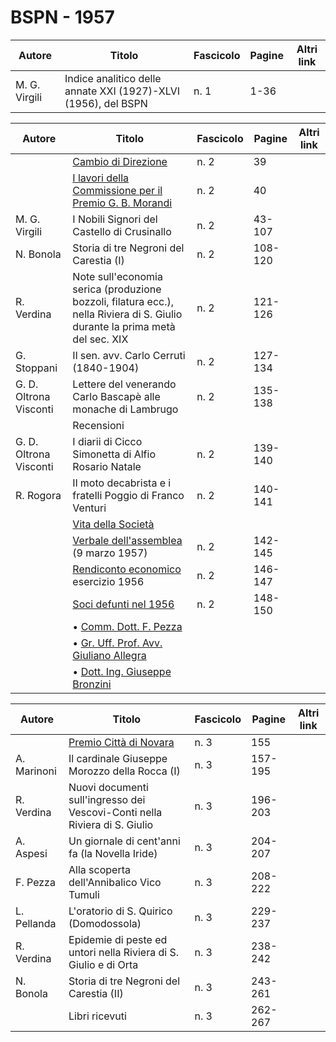# BSPN - 1957

| Autore        | Titolo                                                         | Fascicolo | Pagine | Altri link |
|---------------|----------------------------------------------------------------|-----------|--------|------------|
| M. G. Virgili | Indice analitico delle annate XXI (1927)-XLVI (1956), del BSPN | n. 1      | 1-36   |            |

| Autore                 | Titolo                                                                                                                       | Fascicolo | Pagine  | Altri link |
|------------------------|------------------------------------------------------------------------------------------------------------------------------|-----------|---------|------------|
|                        | [Cambio di Direzione](http://www.ssno.it/BSPNo/bspn_vita57.html#dir)                                                         | n. 2      | 39      |            |
|                        | [I lavori della Commissione per il Premio G. B. Morandi](http://www.ssno.it/BSPNo/bspn_vita57.html#mor)                      | n. 2      | 40      |            |
| M. G. Virgili          | I Nobili Signori del Castello di Crusinallo                                                                                  | n. 2      | 43-107  |            |
| N. Bonola              | Storia di tre Negroni del Carestia (I)                                                                                       | n. 2      | 108-120 |            |
| R. Verdina             | Note sull'economia serica (produzione bozzoli, filatura ecc.), nella Riviera di S. Giulio durante la prima metà del sec. XIX | n. 2      | 121-126 |            |
| G. Stoppani            | Il sen. avv. Carlo Cerruti (1840-1904)                                                                                       | n. 2      | 127-134 |            |
| G. D. Oltrona Visconti | Lettere del venerando Carlo Bascapè alle monache di Lambrugo                                                                 | n. 2      | 135-138 |            |
|                        | Recensioni                                                                                                                   |           |         |            |
| G. D. Oltrona Visconti | I diarii di Cicco Simonetta di Alfio Rosario Natale                                                                          | n. 2      | 139-140 |            |
| R. Rogora              | Il moto decabrista e i fratelli Poggio di Franco Venturi                                                                     | n. 2      | 140-141 |            |
|                        | [Vita della Società](http://www.ssno.it/BSPNo/bspn_vita57.html#570)                                                          |           |         |            |
|                        | [Verbale dell'assemblea](http://www.ssno.it/BSPNo/bspn_vita57.html#571) (9 marzo 1957)                                       | n. 2      | 142-145 |            |
|                        | [Rendiconto economico](http://www.ssno.it/BSPNo/bspn_vita57.html#572) esercizio 1956                                         | n. 2      | 146-147 |            |
|                        | [Soci defunti nel 1956](http://www.ssno.it/BSPNo/bspn_vita57.html#573)                                                       | n. 2      | 148-150 |            |
|                        | • [Comm. Dott. F. Pezza](http://www.ssno.it/BSPNo/bspn_vita57.html#573-1)                                                    |           |         |            |
|                        | • [Gr. Uff. Prof. Avv. Giuliano Allegra](http://www.ssno.it/BSPNo/bspn_vita57.html#573-2)                                    |           |         |            |
|                        | • [Dott. Ing. Giuseppe Bronzini](http://www.ssno.it/BSPNo/bspn_vita57.html#573-3)                                            |           |         |            |

| Autore      | Titolo                                                                     | Fascicolo | Pagine  | Altri link |
|-------------|----------------------------------------------------------------------------|-----------|---------|------------|
|             | [Premio Città di Novara](http://www.ssno.it/BSPNo/bspn_vita57.html#nov)    | n. 3      | 155     |            |
| A. Marinoni | Il cardinale Giuseppe Morozzo della Rocca (I)                              | n. 3      | 157-195 |            |
| R. Verdina  | Nuovi documenti sull'ingresso dei Vescovi-Conti nella Riviera di S. Giulio | n. 3      | 196-203 |            |
| A. Aspesi   | Un giornale di cent'anni fa (la Novella Iride)                             | n. 3      | 204-207 |            |
| F. Pezza    | Alla scoperta dell'Annibalico Vico Tumuli                                  | n. 3      | 208-222 |            |
| L. Pellanda | L'oratorio di S. Quirico (Domodossola)                                     | n. 3      | 229-237 |            |
| R. Verdina  | Epidemie di peste ed untori nella Riviera di S. Giulio e di Orta           | n. 3      | 238-242 |            |
| N. Bonola   | Storia di tre Negroni del Carestia (II)                                    | n. 3      | 243-261 |            |
|             | Libri ricevuti                                                             | n. 3      | 262-267 |            |

